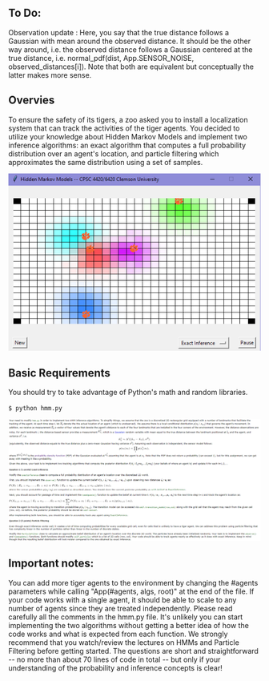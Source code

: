 ## To Do:

Observation update : Here, you say that the true distance follows a Gaussian with mean around the observed distance. It should be the other way around, i.e. the observed distance follows a Gaussian centered at the true distance, i.e. normal_pdf(dist, App.SENSOR_NOISE, observed_distances[i]). Note that both are equivalent but conceptually the latter makes more sense.

[//]: # (Image References)

[image1]: ./example.png
[image2]: ./instructions.PNG

## Overvies

To ensure the safety of its tigers, a zoo asked you to install a localization system that can track the activities of the tiger agents. You decided to utilize your knowledge about Hidden Markov Models and implement two inference algorithms: an exact algorithm that computes a full probability distribution over an agent's location, and particle filtering which approximates the same distribution using a set of samples. 

![alt text][image1]

## Basic Requirements

You should try to take advantage of Python's math and random libraries. 

`
$ python hmm.py
`

![alt text][image2]

## Important notes: 

You can add more tiger agents to the environment by changing the #agents parameters while calling "App(#agents, algs, root)" at the end of the file. If your code works with a single agent, it should be able to scale to any number of agents since they are treated independently.
Please read carefully all the comments in the hmm.py file. It's unlikely you can start implementing the two algorithms without getting a better idea of how the code works and what is expected from each function.
We strongly recommend that you watch/review the lectures on HMMs and Particle Filtering before getting started. The questions are short and straightforward -- no more than about 70 lines of code in total -- but only if your understanding of the probability and inference concepts is clear!
